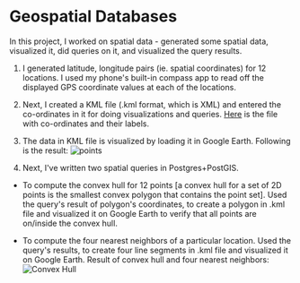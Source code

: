 # Geospatial Databases

In this project, I worked on spatial data - generated some spatial data, visualized it, did queries on it, and visualized the query results.

1. I generated latitude, longitude pairs (ie. spatial coordinates) for 12 locations. I used my phone's built-in compass app to read off the displayed GPS coordinate values at each of the locations.

2. Next, I created a KML file (.kml format, which is XML) and entered the co-ordinates in it for doing visualizations and queries. [Here](./Geospatial-Databases/Assignemnt3.kml) is the file with co-ordinates and their labels.

3. The data in KML file is visualized by loading it in Google Earth. Following is the result:
![points](./Step3.png)

4. Next, I've written two spatial queries in Postgres+PostGIS.
  - To compute the convex hull for 12 points [a convex hull for a set of 2D points is the smallest convex polygon that contains the point set]. Used the query's result of polygon's coordinates, to create a polygon in .kml file and visualized it on Google Earth to verify that all points are on/inside the convex hull.

  - To compute the four nearest neighbors of a particular location. Used the query's results, to create four line segments in .kml file and visualized it on Google Earth.
Result of convex hull and four nearest neighbors:
![Convex Hull](./Step5.png)
